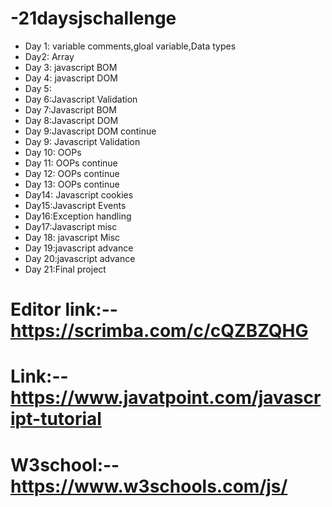 # -21daysjschallenge

* Day 1: variable comments,gloal variable,Data types
* Day2: Array
* Day 3: javascript BOM
* Day 4: javascript DOM
* Day 5:
* Day 6:Javascript Validation
* Day 7:Javascript BOM
* Day 8:Javascript DOM
* Day 9:Javascript DOM continue
* Day 9: Javascript Validation
* Day 10: OOPs
* Day 11: OOPs continue
* Day 12: OOPs continue
* Day 13: OOPs continue
* Day14: Javascript cookies
* Day15:Javascript Events
* Day16:Exception handling
* Day17:Javascript misc
* Day 18: javascript Misc
* Day 19:javascript advance
* Day 20:javascript advance
* Day 21:Final project

# Editor link:-- https://scrimba.com/c/cQZBZQHG
# Link:-- https://www.javatpoint.com/javascript-tutorial
# W3school:-- https://www.w3schools.com/js/
